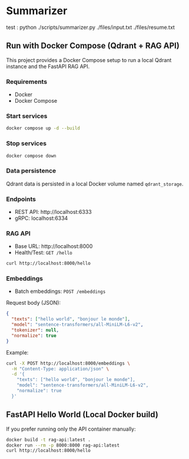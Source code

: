 # Summarizer
test : python ./scripts/summarizer.py ./files/input.txt ./files/resume.txt
 
## Run with Docker Compose (Qdrant + RAG API)

This project provides a Docker Compose setup to run a local Qdrant instance and the FastAPI RAG API.

### Requirements
- Docker
- Docker Compose

### Start services
```bash
docker compose up -d --build
```

### Stop services
```bash
docker compose down
```

### Data persistence
Qdrant data is persisted in a local Docker volume named `qdrant_storage`.

### Endpoints
- REST API: http://localhost:6333
- gRPC: localhost:6334

### RAG API
- Base URL: http://localhost:8000
- Health/Test: `GET /hello`

```bash
curl http://localhost:8000/hello
```

### Embeddings
- Batch embeddings: `POST /embeddings`

Request body (JSON):

```json
{
  "texts": ["hello world", "bonjour le monde"],
  "model": "sentence-transformers/all-MiniLM-L6-v2",
  "tokenizer": null,
  "normalize": true
}
```

Example:

```bash
curl -X POST http://localhost:8000/embeddings \
  -H "Content-Type: application/json" \
  -d '{
    "texts": ["hello world", "bonjour le monde"],
    "model": "sentence-transformers/all-MiniLM-L6-v2",
    "normalize": true
  }'
```

## FastAPI Hello World (Local Docker build)
If you prefer running only the API container manually:

```bash
docker build -t rag-api:latest .
docker run --rm -p 8000:8000 rag-api:latest
curl http://localhost:8000/hello
```

